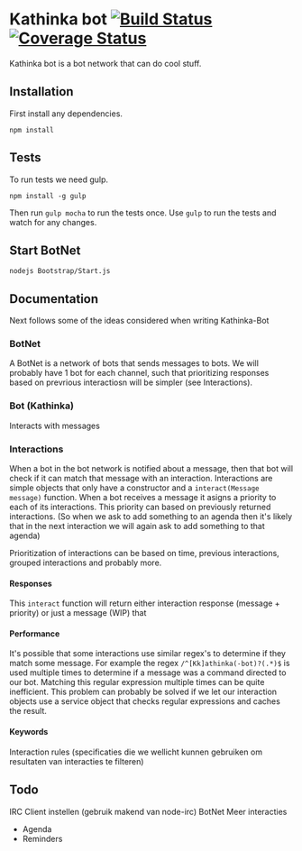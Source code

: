 # Kathinka bot  [![Build Status](https://travis-ci.org/scriptcie/kathinka-bot.svg?branch=master)](https://travis-ci.org/scriptcie/kathinka-bot) [![Coverage Status](https://coveralls.io/repos/github/scriptcie/kathinka-bot/badge.svg?branch=master)](https://coveralls.io/github/scriptcie/kathinka-bot?branch=master)
Kathinka bot is a bot network that can do cool stuff.

## Installation
First install any dependencies.
```
npm install
```

## Tests
To run tests we need gulp.
```
npm install -g gulp
```

Then run `gulp mocha` to run the tests once.
Use `gulp` to run the tests and watch for any changes.

## Start BotNet
```
nodejs Bootstrap/Start.js
```

## Documentation
Next follows some of the ideas considered when writing Kathinka-Bot

### BotNet
A BotNet is a network of bots that sends messages to bots.
We will probably have 1 bot for each channel, such that prioritizing responses based on prevrious interactiosn will be simpler (see Interactions).

### Bot (Kathinka)
Interacts with messages

### Interactions
When a bot in the bot network is notified about a message, then that bot will check if it can match that message with an interaction.
Interactions are simple objects that only have a constructor and a `interact(Message message)` function.
When a bot receives a message it asigns a priority to each of its interactions.
This priority can based on previously returned interactions.
(So when we ask to add something to an agenda then it's likely that in the next interaction we will again ask to add something to that agenda)

Prioritization of interactions can be based on time, previous interactions, grouped interactions and probably more.

#### Responses
This `interact` function will return either interaction response (message + priority) or just a message (WIP) that 

#### Performance
It's possible that some interactions use similar regex's to determine if they match some message.
For example the regex `/^[Kk]athinka(-bot)?(.*)$` is used multiple times to determine if a message was a command directed to our bot.
Matching this regular expression multiple times can be quite inefficient.
This problem can probably be solved if we let our interaction objects use a service object that checks regular expressions and caches the result.


#### Keywords
Interaction rules (specificaties die we wellicht kunnen gebruiken om resultaten van interacties te filteren)


## Todo
IRC Client instellen (gebruik makend van node-irc)
BotNet
Meer interacties
- Agenda
- Reminders
